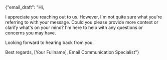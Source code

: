{"email_draft": "Hi, 

I appreciate you reaching out to us. However, I'm not quite sure what you're referring to with your message. Could you please provide more context or clarify what's on your mind? I'm here to help with any questions or concerns you may have.

Looking forward to hearing back from you.

Best regards,
[Your Fullname], Email Communication Specialist"}